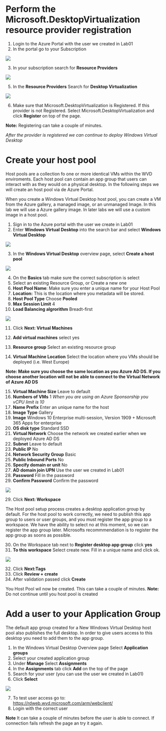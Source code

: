 # Perform the Microsoft.DesktopVirtualization resource provider registration

1. Login to the Azure Portal with the user we created in Lab01
2. In the portal go to your Subscription

<img src = "https://github.com/v8techit/WVD/blob/master/Media/subscription1.png" />

3. In your subscription search for **Resource Providers**

<img src ="https://github.com/v8techit/WVD/blob/master/Media/subscription2.png"/>

5. In the **Resource Providers** Search for **Desktop Virtualization**

<img src ="https://github.com/v8techit/WVD/blob/master/Media/subscription3.png" />

6. Make sure that Microsoft.DesktopVirtualization is Registered. If this provider is not Registered. Select Microsoft.DesktopVirtualization and click **Register** on top of the page.

**Note:** Registering can take a couple of minutes.

*After the provider is registered we can continue to deploy Windows Virtual Desktop*

# Create your host pool

Host pools are a collection fo one or more identical VMs within the WVD enviroments. Each host pool can contain an app group that users can interact with as they would on a physical desktop. 
In the following steps we will create an host pool via de Azure Portal. 

When you create a Windows Virtual Desktop host pool, you can create a VM from the Azure gallery, a managed image, or an unmanaged Image. 
In this lab we will use a Azure gallery image. In later labs we will use a custom image in a host pool.

1. Sign in to the Azure portal with the user we create in Lab01
2. Enter **Windows Virtual Desktop** into the search bar and select **Windows Virtual Desktop**

<img src ="https://github.com/v8techit/WVD/blob/master/Media/wvd1.png"/>

3. In the **Windows Virtual Desktop** overview page, select **Create a host pool**

<img src ="https://github.com/v8techit/WVD/blob/master/Media/wvd2.PNG"/>

4. On the **Basics** tab make sure the correct subscription is select
5. Select an existing Resource Group, or Create a new one
6. **Host Pool Name**: Make sure you enter a unique name for your Host Pool
7. **Location:** This is the location where you metadata will be stored.
8. **Host Pool Type** Choose **Pooled**
9. **Max Session Limit** 4
10. **Load Balancing algrorithm** Breadt-first

<img src = "https://github.com/v8techit/WVD/blob/master/Media/wvd3.PNG" />

11. Click **Next: Virtual Machines**

12. **Add virtual machines** select yes
13. **Resource group** Select an existing resource group
14. **Virtual Machine Location** Select the location where you VMs should be deployed (i.e. West Europe)

**Note: Make sure you choose the same location as you Azure AD DS. If you choose another location will not be able to connect to the Virtual Network of Azure AD DS**

15. **Virtual Machine Size** Leave to default
16. **Numbers of VMs** 1 *When you are using an Azure Sponsorship you vCPU limit is 10*
17. **Name Prefix** Enter an unique name for the host
18. **Image Type** Gallery
19. **Image**  Windows 10 Enterprise multi-session, Version 1909 + Microsoft 365 Apps for enterprise 
20.  **OS disk type** Standard SSD
21. **Virtual Network** Choose the network we created earlier when we deployed Azure AD DS
22. **Subnet** Leave to default
22. **Public IP** No
23. **Network Security Group** Basic
24. **Public Inbound Ports** No
25. **Specify domain or unit** No
26. **AD domain join UPN** Use the user we created in Lab01
27. **Password** Fill in the password
28. **Confirm Password** Confirm the password

<img src = "https://github.com/v8techit/WVD/blob/master/Media/wvd4.png"/>

29. Click **Next: Workspace**

The Host pool setup process creates a desktop application group by default. For the host pool to work correctly, we need to publish this app group to users or user groups, and you must register the app group to a workspace. 
We have the ability to select no at this moment, so we can register the app group later. Microsofts recommmendation is to register the app group as soons as possible. 

30. On the Workspace tab next to **Register desktop app group** click **yes**
31. **To this workspace** Select create new. Fill in a unique name and click ok.

<image src = "https://github.com/v8techit/WVD/blob/master/Media/wvd5.PNG"/>

32. Click **Next:Tags**
33. Click **Review + create**
34. After validation passed click **Create**

You Host Pool wil now be created. This can take a couple of minutes. 
**Note:** Do not continue until you host pool is created

# Add a user to your Application Group

The default app group created for a New Windows Virtual Desktop host pool also publishes the full desktop. In order to give users access to this desktop you need to add them to the app group.

1. In the Windows Virtual Desktop Overview page Select **Application groups**
2. Select your created application group
3. Under **Manage** Select **Assignments**
4. In the **Assignments** tab click **Add** on the top of the page
5. Search for your user (you can use the user we created in Lab01)
6. Click **Select**

<image src ="https://github.com/v8techit/WVD/blob/master/Media/wvd6.PNG"/>

7. To test user access go to: https://rdweb.wvd.microsoft.com/arm/webclient/
8. Login with the correct user

**Note** It can take a couple of minutes before the user is able to connect. If connection fails refresh the page an try it again.


            











